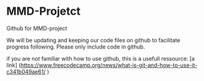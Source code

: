 # MMD-Projetct
Github for MMD-project


We will be updating and keeping our code files on github to facilitate progress following.
Please only include code in github.

if you are not familiar with how to use github, this is a usefull ressource:
[a link] (https://www.freecodecamp.org/news/what-is-git-and-how-to-use-it-c341b049ae61/
)
